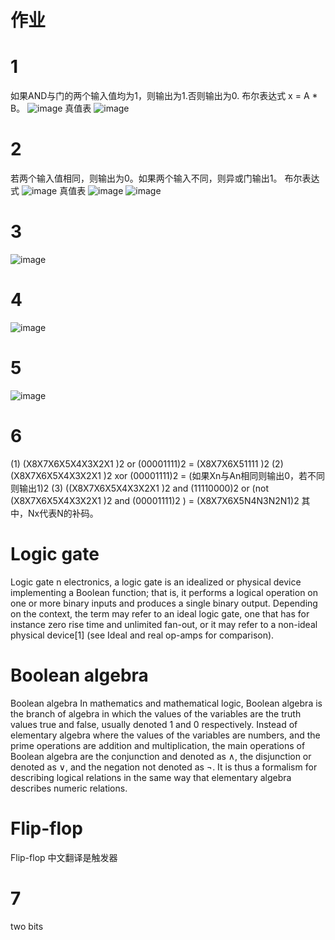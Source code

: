 # 作业
# 1
如果AND与门的两个输入值均为1，则输出为1.否则输出为0.
布尔表达式 x = A * B。
![image](http://m.qpic.cn/psb?/V11lkfIM05bhcV/G6m534haJPqcNd.WhSdvV5eNSdkBEraXtr5qgGAzKvI!/b/dEcBAAAAAAAA&bo=SgGdAAAAAAARB.Y!&rf=viewer_4)
真值表 
![image](http://m.qpic.cn/psb?/V11lkfIM05bhcV/IJO.Do9yweOkyjEjqMHc4AN93zsUQDrSEGKl7SM4*ys!/b/dDQBAAAAAAAA&bo=iQHdAAAAAAARB2U!&rf=viewer_4)
# 2
若两个输入值相同，则输出为0。如果两个输入不同，则异或门输出1。
布尔表达式 ![image](http://m.qpic.cn/psb?/V11lkfIM05bhcV/su5glvZ*WroOEG4GLo5PwH6gxLYADR2vRjQy3HLppe4!/b/dFMBAAAAAAAA&bo=pAAzAAAAAAARB6c!&rf=viewer_4)
真值表
![image](http://m.qpic.cn/psb?/V11lkfIM05bhcV/qFSXWGH.jNlfTj3Wdbdo7xT9zhtimV4KrL5prK.wPFs!/b/dFYAAAAAAAAA&bo=EwGgAAAAAAARB4I!&rf=viewer_4)
![image](http://m.qpic.cn/psb?/V11lkfIM05bhcV/lcsBt6xZRWm2y3YZWdSY9EaJTDj9G13qopMLqMnzIQM!/b/dFcAAAAAAAAA&bo=xgBkAAAAAAARB5I!&rf=viewer_4)
# 3
![image](http://m.qpic.cn/psb?/V11lkfIM05bhcV/PRiEchC8WrnQMQHnUtmviO1Aw6uxI.L6giIAzJpBM.0!/b/dDEBAAAAAAAA&bo=OASABwAAAAARB4s!&rf=viewer_4)
# 4
![image](http://m.qpic.cn/psb?/V11lkfIM05bhcV/Qxfx8T0aVjdOxKRego*x9ma7pGG0M97qHx0f13FKusI!/b/dFQBAAAAAAAA&bo=OASABwAAAAARB4s!&rf=viewer_4)
# 5 
![image](http://m.qpic.cn/psb?/V11lkfIM05bhcV/wC3wS.dqAPo20kQmL0W0vChr20qzZoCK87kGtG6veIc!/b/dEkBAAAAAAAA&bo=OASABwAAAAARB4s!&rf=viewer_4)
# 6
(1) (X8X7X6X5X4X3X2X1
)2 or (00001111)2 = (X8X7X6X51111 )2
(2) (X8X7X6X5X4X3X2X1
)2
xor (00001111)2 = (如果Xn与An相同则输出0，若不同则输出1)2
(3) ((X8X7X6X5X4X3X2X1
)2 and (11110000)2 
or (not (X8X7X6X5X4X3X2X1
)2
and (00001111)2
) = (X8X7X6X5N4N3N2N1)2    其中，Nx代表N的补码。
# Logic gate
Logic gate
n electronics, a logic gate is an idealized or physical device implementing a Boolean function; that is, it performs a logical operation on one or more binary inputs and produces a single binary output. Depending on the context, the term may refer to an ideal logic gate, one that has for instance zero rise time and unlimited fan-out, or it may refer to a non-ideal physical device[1] (see Ideal and real op-amps for comparison).
# Boolean algebra
Boolean algebra
In mathematics and mathematical logic, Boolean algebra is the branch of algebra in which the values of the variables are the truth values true and false, usually denoted 1 and 0 respectively. Instead of elementary algebra where the values of the variables are numbers, and the prime operations are addition and multiplication, the main operations of Boolean algebra are the conjunction and denoted as ∧, the disjunction or denoted as ∨, and the negation not denoted as ¬. It is thus a formalism for describing logical relations in the same way that elementary algebra describes numeric relations.
# Flip-flop
Flip-flop 中文翻译是触发器
# 7
two bits

